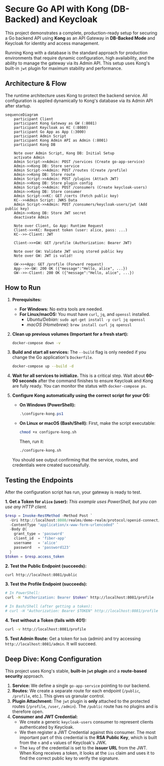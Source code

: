 # Secure Go API with Kong (DB-Backed) and Keycloak

This project demonstrates a complete, production-ready setup for securing a Go backend API using **Kong** as an API Gateway in **DB-Backed Mode** and Keycloak for identity and access management.

Running Kong with a database is the standard approach for production environments that require dynamic configuration, high availability, and the ability to manage the gateway via its Admin API. This setup uses Kong's built-in `jwt` plugin for maximum stability and performance.

## Architecture & Flow

The runtime architecture uses Kong to protect the backend service. All configuration is applied dynamically to Kong's database via its Admin API after startup.

```mermaid
sequenceDiagram
    participant Client
    participant Kong Gateway as GW (:8081)
    participant Keycloak as KC (:8080)
    participant Go App as App (:3000)
    participant Admin Script
    participant Kong Admin API as Admin (:8001)
    participant Kong DB

    Note over Admin Script, Kong DB: Initial Setup
    activate Admin
    Admin Script->>Admin: POST /services (Create go-app-service)
    Admin->>Kong DB: Store service
    Admin Script->>Admin: POST /routes (Create /profile)
    Admin->>Kong DB: Store route
    Admin Script->>Admin: POST /plugins (Attach JWT)
    Admin->>Kong DB: Store plugin config
    Admin Script->>Admin: POST /consumers (Create keycloak-users)
    Admin->>Kong DB: Store consumer
    Admin Script->>KC: GET /certs (Fetch public key)
    KC-->>Admin Script: JWKS Data
    Admin Script->>Admin: POST /consumers/keycloak-users/jwt (Add public key)
    Admin->>Kong DB: Store JWT secret
    deactivate Admin
    
    Note over Client, Go App: Runtime Request
    Client->>+KC: Request token (user: alice, pass: ...)
    KC-->>-Client: JWT

    Client->>+GW: GET /profile (Authorization: Bearer JWT)
    
    Note over GW: Validate JWT using stored public key
    Note over GW: JWT is valid!

    GW->>+App: GET /profile (Forward request)
    App-->>-GW: 200 OK ({"message":"Hello, alice", ...})
    GW-->>-Client: 200 OK ({"message":"Hello, alice", ...})
```

## How to Run

1.  **Prerequisites:**
    *   **For Windows:** No extra tools are needed.
    *   **For Linux/macOS:** You must have `curl`, `jq`, and `openssl` installed.
        *   *Ubuntu/Debian:* `sudo apt-get install -y curl jq openssl`
        *   *macOS (Homebrew):* `brew install curl jq openssl`

2.  **Clean up previous volumes (Important for a fresh start):**
    ```bash
    docker-compose down -v
    ```

3.  **Build and start all services:**
    The `--build` flag is only needed if you change the Go application's `Dockerfile`.
    ```bash
    docker-compose up --build -d
    ```

4.  **Wait for all services to initialize.**
    This is a critical step. Wait about **60-90 seconds** after the command finishes to ensure Keycloak and Kong are fully ready. You can monitor the status with `docker-compose ps`.

5.  **Configure Kong automatically using the correct script for your OS:**

    *   **On Windows (PowerShell):**
        ```powershell
        .\configure-kong.ps1
        ```

    *   **On Linux or macOS (Bash/Shell):**
        First, make the script executable:
        ```bash
        chmod +x configure-kong.sh
        ```
        Then, run it:
        ```bash
        ./configure-kong.sh
        ```
    You should see output confirming that the service, routes, and credentials were created successfully.

## Testing the Endpoints

After the configuration script has run, your gateway is ready to test.

**1. Get a Token for `alice` (user):**
*This example uses PowerShell, but you can use any HTTP client.*
```powershell
$resp = Invoke-RestMethod -Method Post `
  -Uri http://localhost:8080/realms/demo-realm/protocol/openid-connect/token `
  -ContentType "application/x-www-form-urlencoded" `
  -Body @{
    grant_type = 'password'
    client_id  = 'fiber-app'
    username   = 'alice'
    password   = 'password123'
  }
$token = $resp.access_token
```

**2. Test the Public Endpoint (succeeds):**
```bash
curl http://localhost:8081/public
```

**3. Test the Profile Endpoint (succeeds):**
```bash
# In PowerShell:
curl -H "Authorization: Bearer $token" http://localhost:8081/profile

# In Bash/Shell (after getting a token):
# curl -H "Authorization: Bearer $TOKEN" http://localhost:8081/profile
```

**4. Test without a Token (fails with 401):**
```bash
curl -v http://localhost:8081/profile
```

**5. Test Admin Route:**
Get a token for `bob` (admin) and try accessing `http://localhost:8081/admin`. It will succeed.

## Deep Dive: Kong Configuration

This project uses Kong's stable, **built-in `jwt` plugin** and a **route-based security** approach.

1.  **Service:** We define a single `go-app-service` pointing to our backend.
2.  **Routes:** We create a separate route for each endpoint (`/public`, `/profile`, etc.). This gives us granular control.
3.  **Plugin Attachment:** The `jwt` plugin is **only** attached to the protected routes (`/profile`, `/user`, `/admin`). The `/public` route has no plugins and is therefore open.
4.  **Consumer and JWT Credential:**
    *   We create a generic `keycloak-users` consumer to represent clients authenticated by Keycloak.
    *   We then register a JWT Credential against this consumer. The most important part of this credential is the **RSA Public Key**, which is built from the `n` and `e` values of Keycloak's JWK.
    *   The `key` of the credential is set to the **issuer URL** from the JWT. When Kong receives a token, it looks at the `iss` claim and uses it to find the correct public key to verify the signature.